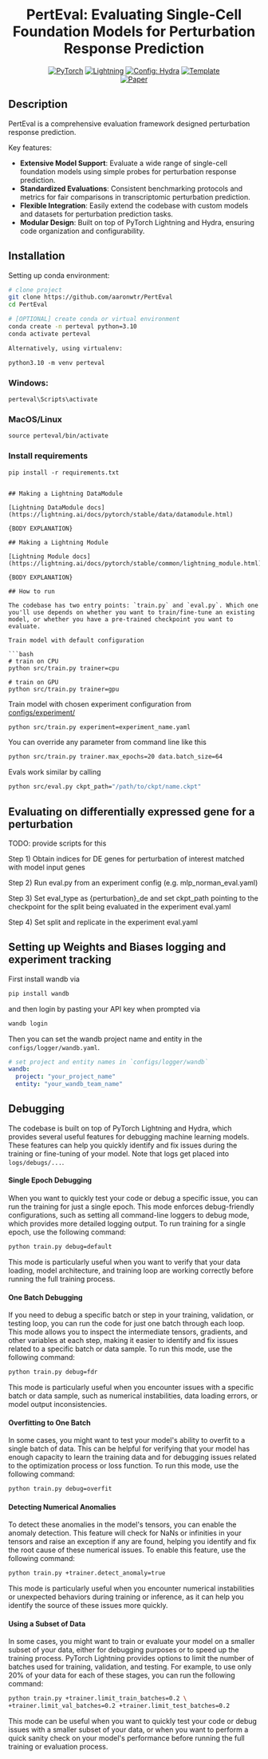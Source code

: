 <div align="center">

# PertEval: Evaluating Single-Cell Foundation Models for Perturbation Response Prediction

<a href="https://pytorch.org/get-started/locally/"><img alt="PyTorch" src="https://img.shields.io/badge/PyTorch-ee4c2c?logo=pytorch&logoColor=white"></a>
<a href="https://pytorchlightning.ai/"><img alt="Lightning" src="https://img.shields.io/badge/-Lightning-792ee5?logo=pytorchlightning&logoColor=white"></a>
<a href="https://hydra.cc/"><img alt="Config: Hydra" src="https://img.shields.io/badge/Config-Hydra-89b8cd"></a>
<a href="https://github.com/ashleve/lightning-hydra-template"><img alt="Template" src="https://img.shields.io/badge/-Lightning--Hydra--Template-017F2F?style=flat&logo=github&labelColor=gray"></a><br>
[![Paper](http://img.shields.io/badge/paper-arxiv.1001.2234-B31B1B.svg)](https://www.nature.com/articles/nature14539)
<!---
[![Conference](http://img.shields.io/badge/AnyConference-year-4b44ce.svg)](https://papers.nips.cc/paper/2020)
--->
</div>

## Description

PertEval is a comprehensive evaluation framework designed perturbation response prediction.

Key features:

- **Extensive Model Support**: Evaluate a wide range of single-cell foundation models using simple probes for perturbation response prediction.
- **Standardized Evaluations**: Consistent benchmarking protocols and metrics for fair comparisons in transcriptomic perturbation prediction.
- **Flexible Integration**: Easily extend the codebase with custom models and datasets for perturbation prediction tasks.
- **Modular Design**: Built on top of PyTorch Lightning and Hydra, ensuring code organization and configurability.

## Installation

<!---
#### Pip

{ADD PIP INSTALL PerturBench}
--->

Setting up conda environment:
```bash
# clone project
git clone https://github.com/aaronwtr/PertEval
cd PertEval

# [OPTIONAL] create conda or virtual environment
conda create -n perteval python=3.10
conda activate perteval

Alternatively, using virtualenv:
```
`python3.10 -m venv perteval`

### Windows:
`perteval\Scripts\activate`

### MacOS/Linux
`source perteval/bin/activate`

### Install requirements
`pip install -r requirements.txt`
```

## Making a Lightning DataModule 

[Lightning DataModule docs](https://lightning.ai/docs/pytorch/stable/data/datamodule.html) 

{BODY EXPLANATION}

## Making a Lightning Module 

[Lightning Module docs](https://lightning.ai/docs/pytorch/stable/common/lightning_module.html)

{BODY EXPLANATION}

## How to run

The codebase has two entry points: `train.py` and `eval.py`. Which one you'll use depends on whether you want to train/fine-tune an existing model, or whether you have a pre-trained checkpoint you want to evaluate. 

Train model with default configuration

```bash
# train on CPU
python src/train.py trainer=cpu

# train on GPU
python src/train.py trainer=gpu
```

Train model with chosen experiment configuration from [configs/experiment/](configs/experiment/)

```bash
python src/train.py experiment=experiment_name.yaml
```

You can override any parameter from command line like this

```bash
python src/train.py trainer.max_epochs=20 data.batch_size=64
```

Evals work similar by calling 

```bash
python src/eval.py ckpt_path="/path/to/ckpt/name.ckpt"
```

## Evaluating on differentially expressed gene for a perturbation 

TODO: provide scripts for this 

Step 1) Obtain indices for DE genes for perturbation of interest matched with model input genes

Step 2) Run eval.py from an experiment config (e.g. mlp_norman_eval.yaml)

Step 3) Set eval_type as {perturbation}_de and set ckpt_path pointing to the checkpoint for the split being evaluated in the experiment eval.yaml

Step 4) Set split and replicate in the experiment eval.yaml

## Setting up Weights and Biases logging and experiment tracking
First install wandb via 

```bash
pip install wandb
```

and then login by pasting your API key when prompted via

```bash
wandb login
```

Then you can set the wandb project name and entity in the `configs/logger/wandb.yaml`.

```yaml
# set project and entity names in `configs/logger/wandb`
wandb:
  project: "your_project_name"
  entity: "your_wandb_team_name"
```

## Debugging

The codebase is built on top of PyTorch Lightning and Hydra, which provides several useful features for debugging machine learning models. These features can help you quickly identify and fix issues during the training or fine-tuning of your model. Note that logs get placed into `logs/debugs/...`.

#### Single Epoch Debugging

When you want to quickly test your code or debug a specific issue, you can run the training for just a single epoch. This mode enforces debug-friendly configurations, such as setting all command-line loggers to debug mode, which provides more detailed logging output. To run training for a single epoch, use the following command:

```bash
python train.py debug=default
```

This mode is particularly useful when you want to verify that your data loading, model architecture, and training loop are working correctly before running the full training process.

#### One Batch Debugging

If you need to debug a specific batch or step in your training, validation, or testing loop, you can run the code for just one batch through each loop. This mode allows you to inspect the intermediate tensors, gradients, and other variables at each step, making it easier to identify and fix issues related to a specific batch or data sample. To run this mode, use the following command:

```bash
python train.py debug=fdr
```

This mode is particularly useful when you encounter issues with a specific batch or data sample, such as numerical instabilities, data loading errors, or model output inconsistencies.

#### Overfitting to One Batch

In some cases, you might want to test your model's ability to overfit to a single batch of data. This can be helpful for verifying that your model has enough capacity to learn the training data and for debugging issues related to the optimization process or loss function. To run this mode, use the following command:

```bash
python train.py debug=overfit
```

#### Detecting Numerical Anomalies

To detect these anomalies in the model's tensors, you can enable the anomaly detection. This feature will check for NaNs or infinities in your tensors and raise an exception if any are found, helping you identify and fix the root cause of these numerical issues. To enable this feature, use the following command:

```bash
python train.py +trainer.detect_anomaly=true
```

This mode is particularly useful when you encounter numerical instabilities or unexpected behaviors during training or inference, as it can help you identify the source of these issues more quickly.

#### Using a Subset of Data

In some cases, you might want to train or evaluate your model on a smaller subset of your data, either for debugging purposes or to speed up the training process. PyTorch Lightning provides options to limit the number of batches used for training, validation, and testing. For example, to use only 20% of your data for each of these stages, you can run the following command:

```bash
python train.py +trainer.limit_train_batches=0.2 \
+trainer.limit_val_batches=0.2 +trainer.limit_test_batches=0.2
```

This mode can be useful when you want to quickly test your code or debug issues with a smaller subset of your data, or when you want to perform a quick sanity check on your model's performance before running the full training or evaluation process.


